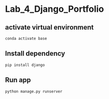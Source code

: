 # Lab_4_Django_Portfolio
## activate virtual environment
```
conda activate base
```
## Install dependency
```
pip install django
```
## Run app
```
python manage.py runserver
```

